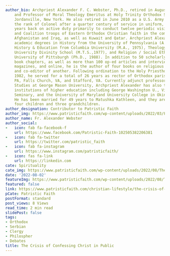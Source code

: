 ```yaml
---
author_bio: Archpriest Alexander F. C. Webster, Ph.D., retired in August 2019 as Dean
    and Professor of Moral Theology Emeritus at Holy Trinity Orthodox Seminary in
    Jordanville, New York. He also retired in June 2010 as a U.S. Army chaplain in
    the rank of Colonel after a quarter century of service in uniform, his last five
    years back on active duty primarily to conduct twelve periodic visits to the American
    and Coalition troops of Eastern Orthodox Christian faith in the combat areas of
    Afghanistan and Iraq, as well as Kuwait and Qatar. Archpriest Alexander holds
    academic degrees in History from the University of Pennsylvania (A.B., 1972),
    History & Education from Columbia University (M.A., 1975), Theology from Harvard
    University Divinity School (M.T.S.,1977), and Religion / Social Ethics from the
    University of Pittsburgh (Ph.D., 1988). In addition to 50 scholarly articles and
    book chapters, as well as more than 100 op-ed articles and interviews in newspapers,
    magazines, and online, he is the author of four books on religious ethical themes
    and co-editor of another. Following ordination to the Holy Priesthood in September
    1982, he served for a total of 26 years as rector of Orthodox parishes in Clairton,
    PA, Falls Church, VA, and Stafford, VA. Currently adjunct professor of Religious
    Studies at George Mason University, Archpriest Alexander has also taught at eleven
    institutions of higher education including George Washington U., Virginia Theological
    Seminary, and the University of Maryland University College in Okinawa, Japan.
    He has been married for 49 years to Matushka Kathleen, and they are blessed with
    four children and three grandchildren.
author_designation: Contributor to Patristic Faith
author_img: https://www.patristicfaith.com/wp-content/uploads/2022/03/Fr-Alexander-150x150.png
author_name: Fr. Alexander Webster
author_social:
-   icon: fab fa-facebook-f
    url: https://www.facebook.com/Patristic-Faith-102505382206381
-   icon: fab fa-twitter
    url: https://twitter.com/patristic_faith
-   icon: fab fa-instagram
    url: https://www.instagram.com/patristicfaith/
-   icon: fas fa-link
    url: https://linkedin.com
cate: Spirituality
cate_img: https://www.patristicfaith.com/wp-content/uploads/2022/08/The-Crisis-of-Confessing-Christ-in-Public.png
date: '2022-08-02'
featureImg: https://www.patristicfaith.com/wp-content/uploads/2022/08/The-Crisis-of-Confessing-Christ-in-Public.png
featured: false
link: https://www.patristicfaith.com/christian-lifestyle/the-crisis-of-confessing-christ-in-public/
pCate: Patristic Faith
postFormat: standard
post_views: 8 Views
read_time: 2 min read
slidePost: false
tags:
- Orthodox
- Serbian
- Clergy
- Philospher
- Debates
title: The Crisis of Confessing Christ in Public
---
```

